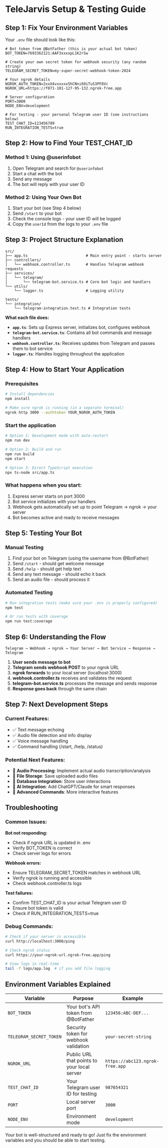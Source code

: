 # TeleJarvis Setup & Testing Guide

## Step 1: Fix Your Environment Variables

Your `.env` file should look like this:

```env
# Bot token from @BotFather (this is your actual bot token)
BOT_TOKEN=7693362121:AAF3xxxxpL1K2rSw

# Create your own secret token for webhook security (any random string)
TELEGRAM_SECRET_TOKEN=my-super-secret-webhook-token-2024

# Your ngrok details
NGROK_AUTH_TOKEN=2xxX4vxxxxxShCNni69iTuS3PF8Vc
NGROK_URL=https://f071-101-127-95-132.ngrok-free.app

# Server configuration
PORT=3000
NODE_ENV=development

# For testing - your personal Telegram user ID (see instructions below)
TEST_CHAT_ID=123456789
RUN_INTEGRATION_TESTS=true
```

## Step 2: How to Find Your TEST_CHAT_ID

### Method 1: Using @userinfobot
1. Open Telegram and search for `@userinfobot`
2. Start a chat with the bot
3. Send any message
4. The bot will reply with your user ID

### Method 2: Using Your Own Bot
1. Start your bot (see Step 4 below)
2. Send `/start` to your bot
3. Check the console logs - your user ID will be logged
4. Copy the `userId` from the logs to your `.env` file

## Step 3: Project Structure Explanation

```
src/
├── app.ts                          # Main entry point - starts server
├── controllers/
│   └── webhook.controller.ts       # Handles Telegram webhook requests
├── services/
│   └── telegram/
│       └── telegram-bot.service.ts # Core bot logic and handlers
└── utils/
    └── logger.ts                   # Logging utility

tests/
└── integration/
    └── telegram-integration.test.ts # Integration tests
```

**What each file does:**
- **`app.ts`**: Sets up Express server, initializes bot, configures webhook
- **`telegram-bot.service.ts`**: Contains all bot commands and message handlers
- **`webhook.controller.ts`**: Receives updates from Telegram and passes them to bot service
- **`logger.ts`**: Handles logging throughout the application

## Step 4: How to Start Your Application

### Prerequisites
```bash
# Install dependencies
npm install

# Make sure ngrok is running (in a separate terminal)
ngrok http 3000 --authtoken YOUR_NGROK_AUTH_TOKEN
```

### Start the application
```bash
# Option 1: Development mode with auto-restart
npm run dev

# Option 2: Build and run
npm run build
npm start

# Option 3: Direct TypeScript execution
npx ts-node src/app.ts
```

### What happens when you start:
1. Express server starts on port 3000
2. Bot service initializes with your handlers
3. Webhook gets automatically set up to point Telegram → ngrok → your server
4. Bot becomes active and ready to receive messages

## Step 5: Testing Your Bot

### Manual Testing
1. Find your bot on Telegram (using the username from @BotFather)
2. Send `/start` - should get welcome message
3. Send `/help` - should get help text
4. Send any text message - should echo it back
5. Send an audio file - should process it

### Automated Testing
```bash
# Run integration tests (make sure your .env is properly configured)
npm test

# Or run tests with coverage
npm run test:coverage
```

## Step 6: Understanding the Flow

```
Telegram → Webhook → ngrok → Your Server → Bot Service → Response → Telegram
```

1. **User sends message to bot**
2. **Telegram sends webhook POST** to your ngrok URL
3. **ngrok forwards** to your local server (localhost:3000)
4. **webhook.controller.ts** receives and validates the request
5. **telegram-bot.service.ts** processes the message and sends response
6. **Response goes back** through the same chain

## Step 7: Next Development Steps

### Current Features:
- ✅ Text message echoing
- ✅ Audio file detection and info display
- ✅ Voice message handling
- ✅ Command handling (/start, /help, /status)

### Potential Next Features:
- 🔄 **Audio Processing**: Implement actual audio transcription/analysis
- 🔄 **File Storage**: Save uploaded audio files
- 🔄 **Database Integration**: Store user interactions
- 🔄 **AI Integration**: Add ChatGPT/Claude for smart responses
- 🔄 **Advanced Commands**: More interactive features

## Troubleshooting

### Common Issues:

**Bot not responding:**
- Check if ngrok URL is updated in .env
- Verify BOT_TOKEN is correct
- Check server logs for errors

**Webhook errors:**
- Ensure TELEGRAM_SECRET_TOKEN matches in webhook URL
- Verify ngrok is running and accessible
- Check webhook.controller.ts logs

**Test failures:**
- Confirm TEST_CHAT_ID is your actual Telegram user ID
- Ensure bot token is valid
- Check if RUN_INTEGRATION_TESTS=true

### Debug Commands:
```bash
# Check if your server is accessible
curl http://localhost:3000/ping

# Check ngrok status
curl https://your-ngrok-url.ngrok-free.app/ping

# View logs in real-time
tail -f logs/app.log  # if you add file logging
```

## Environment Variables Explained

| Variable | Purpose | Example |
|----------|---------|---------|
| `BOT_TOKEN` | Your bot's API token from @BotFather | `123456:ABC-DEF...` |
| `TELEGRAM_SECRET_TOKEN` | Security token for webhook validation | `your-secret-string` |
| `NGROK_URL` | Public URL that points to your local server | `https://abc123.ngrok-free.app` |
| `TEST_CHAT_ID` | Your Telegram user ID for testing | `987654321` |
| `PORT` | Local server port | `3000` |
| `NODE_ENV` | Environment mode | `development` |

Your bot is well-structured and ready to go! Just fix the environment variables and you should be able to start testing.
